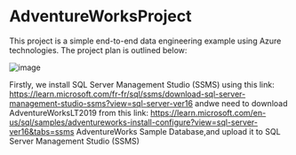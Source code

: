 ﻿# AdventureWorksProject

This project is a simple end-to-end data engineering example using Azure technologies. The project plan is outlined below:

![image](https://github.com/user-attachments/assets/59ed6ad1-9709-45bf-b834-5ae9e506af3d)

Firstly, we install SQL Server Management Studio (SSMS) using this link: https://learn.microsoft.com/fr-fr/sql/ssms/download-sql-server-management-studio-ssms?view=sql-server-ver16 andwe need to download AdventureWorksLT2019 from this link: https://learn.microsoft.com/en-us/sql/samples/adventureworks-install-configure?view=sql-server-ver16&tabs=ssms  AdventureWorks Sample Database,and upload it to SQL Server Management Studio (SSMS)
